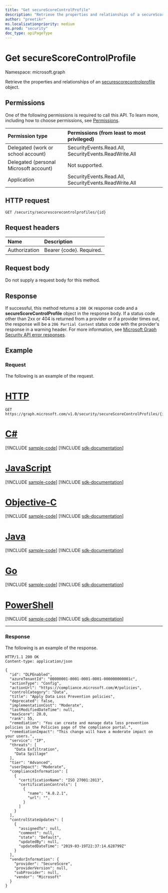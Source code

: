 ```yaml
---
title: "Get secureScoreControlProfile"
description: "Retrieve the properties and relationships of a secureScoreControlProfile object."
author: "preetikr"
ms.localizationpriority: medium
ms.prod: "security"
doc_type: apiPageType
---
```


# Get secureScoreControlProfile

Namespace: microsoft.graph

Retrieve the properties and relationships of an [securescorecontrolprofile](../resources/securescorecontrolprofile.md) object.

## Permissions

One of the following permissions is required to call this API. To learn more, including how to choose permissions, see [Permissions](/graph/permissions-reference).

|Permission type      | Permissions (from least to most privileged)              |
|:--------------------|:---------------------------------------------------------|
|Delegated (work or school account) |  SecurityEvents.Read.All, SecurityEvents.ReadWrite.All   |
|Delegated (personal Microsoft account) |  Not supported.  |
|Application | SecurityEvents.Read.All, SecurityEvents.ReadWrite.All |

## HTTP request

<!-- { "blockType": "ignored" } -->

```http
GET /security/securescorecontrolprofiles/{id}
```

## Request headers

| Name      |Description|
|:----------|:----------|
| Authorization  | Bearer {code}. Required.|

## Request body

Do not supply a request body for this method.

## Response

If successful, this method returns a `200 OK` response code and a **secureScoreControlProfile** object in the response body. If a status code other than 2xx or 404 is returned from a provider or if a provider times out, the response will be a `206 Partial Content` status code with the provider's response in a warning header. For more information, see [Microsoft Graph Security API error responses](../resources/security-error-codes.md).

## Example

### Request

The following is an example of the request.

# [HTTP](#tab/http)
<!-- {
  "blockType": "request",
  "name": "get_securescorecontrolprofile"
}-->

```msgraph-interactive
GET https://graph.microsoft.com/v1.0/security/secureScoreControlProfiles/{id}
```
# [C#](#tab/csharp)
[!INCLUDE [sample-code](../includes/snippets/csharp/get-securescorecontrolprofile-csharp-snippets.md)]
[!INCLUDE [sdk-documentation](../includes/snippets/snippets-sdk-documentation-link.md)]

# [JavaScript](#tab/javascript)
[!INCLUDE [sample-code](../includes/snippets/javascript/get-securescorecontrolprofile-javascript-snippets.md)]
[!INCLUDE [sdk-documentation](../includes/snippets/snippets-sdk-documentation-link.md)]

# [Objective-C](#tab/objc)
[!INCLUDE [sample-code](../includes/snippets/objc/get-securescorecontrolprofile-objc-snippets.md)]
[!INCLUDE [sdk-documentation](../includes/snippets/snippets-sdk-documentation-link.md)]

# [Java](#tab/java)
[!INCLUDE [sample-code](../includes/snippets/java/get-securescorecontrolprofile-java-snippets.md)]
[!INCLUDE [sdk-documentation](../includes/snippets/snippets-sdk-documentation-link.md)]

# [Go](#tab/go)
[!INCLUDE [sample-code](../includes/snippets/go/get-securescorecontrolprofile-go-snippets.md)]
[!INCLUDE [sdk-documentation](../includes/snippets/snippets-sdk-documentation-link.md)]

# [PowerShell](#tab/powershell)
[!INCLUDE [sample-code](../includes/snippets/powershell/get-securescorecontrolprofile-powershell-snippets.md)]
[!INCLUDE [sdk-documentation](../includes/snippets/snippets-sdk-documentation-link.md)]

---


### Response

The following is an example of the response.
<!-- {
  "blockType": "response",
  "truncated": false,
  "@odata.type": "microsoft.graph.secureScoreControlProfile"
} -->

```http
HTTP/1.1 200 OK
Content-type: application/json

{
  "id": "DLPEnabled",
  "azureTenantId": "00000001-0001-0001-0001-000000000001c",
  "actionType": "Config",
  "actionUrl": "https://compliance.microsoft.com/#/policies",
  "controlCategory": "Data",
  "title": "Apply Data Loss Prevention policies", 
  "deprecated": false,
  "implementationCost": "Moderate",
  "lastModifiedDateTime": null,
  "maxScore": 20.0,
  "rank": 55,
  "remediation": "You can create and manage data loss prevention policies in the Policies page of the compliance portal.",
  "remediationImpact": "This change will have a moderate impact on your users.",
  "service": "IP",
  "threats": [
    "Data Exfiltration",
    "Data Spillage"
  ],
  "tier": "Advanced",
  "userImpact": "Moderate",
  "complianceInformation": [
    {
      "certificationName": "ISO 27001:2013",
      "certificationControls": [
        {
          "name": "A.8.2.1",
          "url": "",
        }
      ]
    }         
  ],
  "controlStateUpdates": [
    {
      "assignedTo": null,
      "comment": null,
      "state": "Default",
      "updatedBy": null,
      "updatedDateTime": "2019-03-19T22:37:14.628799Z"
    }
  ],
  "vendorInformation": {
    "provider": "SecureScore",
    "providerVersion": null,
    "subProvider": null,
    "vendor": "Microsoft"
  }
}
```

<!--
{
  "type": "#page.annotation",
  "description": "get secureScoreControlProfiles",
  "keywords": "",
  "section": "documentation",
  "tocPath": "",
  "suppressions": [
  ]
}
-->

